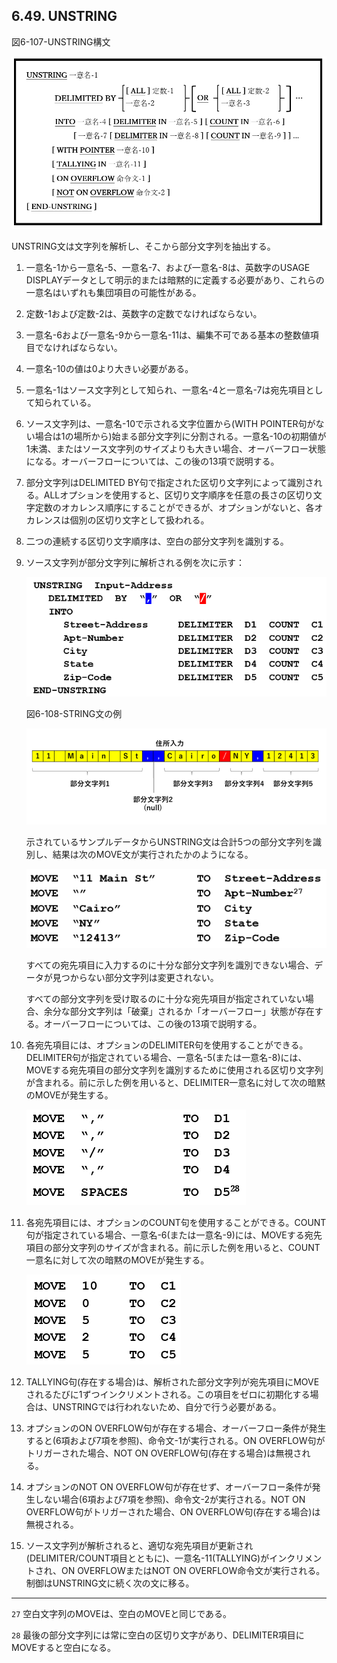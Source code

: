 ## 6.49. UNSTRING

図6-107-UNSTRING構文

![alt text](Image/6-107-Unstring.png)

UNSTRING文は文字列を解析し、そこから部分文字列を抽出する。

1. 一意名-1から一意名-5、一意名-7、および一意名-8は、英数字のUSAGE DISPLAYデータとして明示的または暗黙的に定義する必要があり、これらの一意名はいずれも集団項目の可能性がある。

2. 定数-1および定数-2は、英数字の定数でなければならない。

3. 一意名-6および一意名-9から一意名-11は、編集不可である基本の整数値項目でなければならない。

4. 一意名-10の値は0より大きい必要がある。

5. 一意名-1はソース文字列として知られ、一意名-4と一意名-7は宛先項目として知られている。

6. ソース文字列は、一意名-10で示される文字位置から(WITH POINTER句がない場合は1の場所から)始まる部分文字列に分割される。一意名-10の初期値が1未満、またはソース文字列のサイズよりも大きい場合、オーバーフロー状態になる。オーバーフローについては、この後の13項で説明する。

7. 部分文字列はDELIMITED BY句で指定された区切り文字列によって識別される。ALLオプションを使用すると、区切り文字順序を任意の長さの区切り文字定数のオカレンス順序にすることができるが、オプションがないと、各オカレンスは個別の区切り文字として扱われる。

8. 二つの連続する区切り文字順序は、空白の部分文字列を識別する。

9. ソース文字列が部分文字列に解析される例を次に示す：

    ![alt text](Image/6-49-1.png)

    図6-108-STRING文の例

    ![alt text](Image/6-108-Unstring.png)

    示されているサンプルデータからUNSTRING文は合計5つの部分文字列を識別し、結果は次のMOVE文が実行されたかのようになる。

    ![alt text](Image/6-49-2.png)

    すべての宛先項目に入力するのに十分な部分文字列を識別できない場合、データが見つからない部分文字列は変更されない。
    
    すべての部分文字列を受け取るのに十分な宛先項目が指定されていない場合、余分な部分文字列は「破棄」されるか「オーバーフロー」状態が存在する。オーバーフローについては、この後の13項で説明する。

10. 各宛先項目には、オプションのDELIMITER句を使用することができる。DELIMITER句が指定されている場合、一意名-5(または一意名-8)には、MOVEする宛先項目の部分文字列を識別するために使用される区切り文字列が含まれる。前に示した例を用いると、DELIMITER一意名に対して次の暗黙のMOVEが発生する。

     ![alt text](Image/6-49-3.png)

11. 各宛先項目には、オプションのCOUNT句を使用することができる。COUNT句が指定されている場合、一意名-6(または一意名-9)には、MOVEする宛先項目の部分文字列のサイズが含まれる。前に示した例を用いると、COUNT一意名に対して次の暗黙のMOVEが発生する。

    ![alt text](Image/6-49-4.png)

12. TALLYING句(存在する場合)は、解析された部分文字列が宛先項目にMOVEされるたびに1ずつインクリメントされる。この項目をゼロに初期化する場合は、UNSTRINGでは行われないため、自分で行う必要がある。

13. オプションのON OVERFLOW句が存在する場合、オーバーフロー条件が発生すると(6項および7項を参照)、命令文-1が実行される。ON OVERFLOW句がトリガーされた場合、NOT ON OVERFLOW句(存在する場合)は無視される。

14. オプションのNOT ON OVERFLOW句が存在せず、オーバーフロー条件が発生しない場合(6項および7項を参照)、命令文-2が実行される。NOT ON OVERFLOW句がトリガーされた場合、ON OVERFLOW句(存在する場合)は無視される。

15. ソース文字列が解析されると、適切な宛先項目が更新され(DELIMITER/COUNT項目とともに)、一意名-11(TALLYING)がインクリメントされ、ON OVERFLOWまたはNOT ON OVERFLOW命令文が実行される。制御はUNSTRING文に続く次の文に移る。

---
`27` 空白文字列のMOVEは、空白のMOVEと同じである。

`28` 最後の部分文字列には常に空白の区切り文字があり、DELIMITER項目にMOVEすると空白になる。
